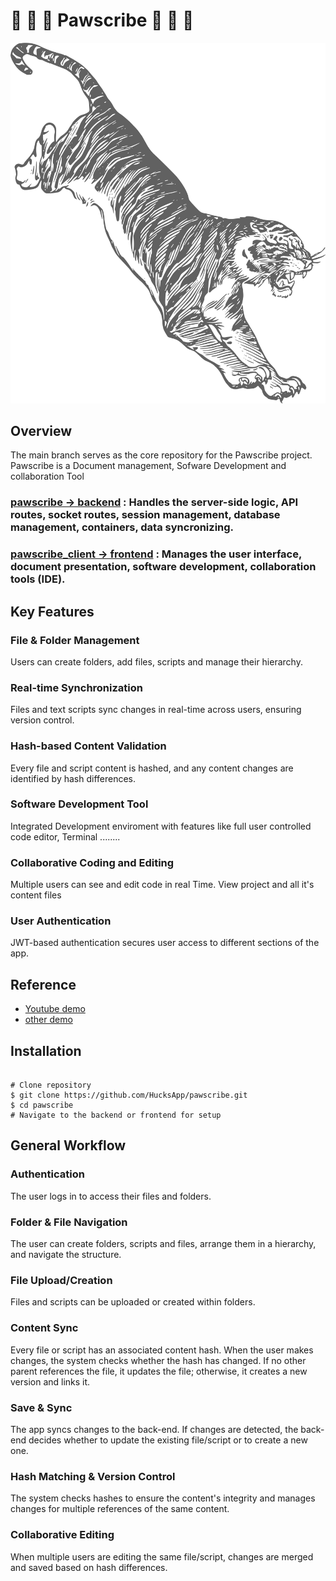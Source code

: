 # 🐾 🐾 🐾 Pawscribe 🐾 🐾 🐾

![PAWSCRIBE](https://github.com/HucksApp/pawscribe/blob/pawscribe_client/src/images/back5.svg "Title is optional")

## Overview
The main branch serves as the core repository for the Pawscribe project.
Pawscribe is a Document management, Sofware Development and collaboration Tool
### [pawscribe -> backend](https://github.com/HucksApp/pawscribe/tree/pawscribe "backend") : Handles the server-side logic, API routes, socket routes, session management, database management, containers, data syncronizing.
### [pawscribe_client -> frontend](https://github.com/HucksApp/pawscribe/tree/pawscribe_client "frontend") : Manages the user interface, document presentation, software development, collaboration tools (IDE).

## Key Features
### File & Folder Management
Users can create folders, add files, scripts and manage their hierarchy.
### Real-time Synchronization
Files and text scripts sync changes in real-time across users, ensuring version control.
### Hash-based Content Validation
Every file and script content is hashed, and any content changes are identified by hash differences.
### Software Development Tool
Integrated Development enviroment with features like full user controlled code editor, Terminal ........
### Collaborative Coding and Editing
Multiple users can see and edit code in real Time. View project and all it's content files
### User Authentication
JWT-based authentication secures user access to different sections of the app.

## Reference
* [Youtube demo](https://www.youtube.com/watch?v=6JbJsOSW1fM "pawscribe")
* [other demo](https://www.flexclip.com/share/694478929b9c352b019f1d0c0ec1f27c7cdfab8.html "pawscribe")

## Installation
```

# Clone repository
$ git clone https://github.com/HucksApp/pawscribe.git
$ cd pawscribe
# Navigate to the backend or frontend for setup

```

## General Workflow
### Authentication
The user logs in to access their files and folders.
### Folder & File Navigation
The user can create folders, scripts and files, arrange them in a hierarchy, and navigate the structure.
### File Upload/Creation
Files and scripts can be uploaded or created within folders.
### Content Sync
Every file or script has an associated content hash. When the user makes changes, the system checks whether the hash has changed. If no other parent references the file, it updates the file; otherwise, it creates a new version and links it.
### Save & Sync
The app syncs changes to the back-end. If changes are detected, the back-end decides whether to update the existing file/script or to create a new one.
### Hash Matching & Version Control
The system checks hashes to ensure the content's integrity and manages changes for multiple references of the same content.
### Collaborative Editing
When multiple users are editing the same file/script, changes are merged and saved based on hash differences.

